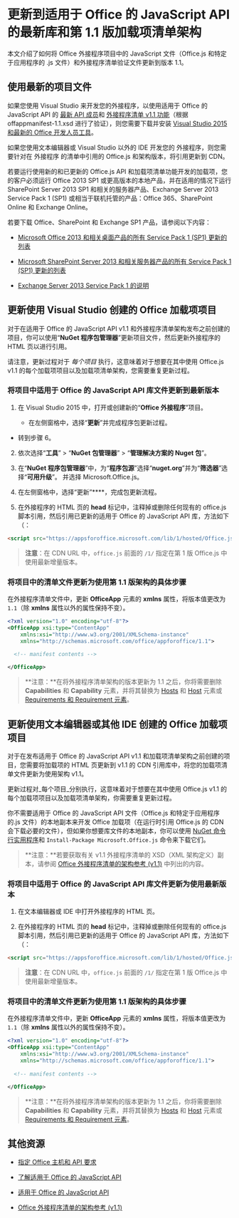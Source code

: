 # <a name="update-to-the-latest-javascript-api-for-office-library-and-version-11-add-in-manifest-schema"></a>更新到适用于 Office 的 JavaScript API 的最新库和第 1.1 版加载项清单架构

本文介绍了如何将 Office 外接程序项目中的 JavaScript 文件（Office.js 和特定于应用程序的 .js 文件）和外接程序清单验证文件更新到版本 1.1。

## <a name="using-the-most-up-to-date-project-files"></a>使用最新的项目文件

如果您使用 Visual Studio 来开发您的外接程序，以使用适用于 Office 的 JavaScript API 的 [最新 API 成员](../../reference/what's-changed-in-the-javascript-api-for-office.md)和 [外接程序清单 v1.1 功能](../../docs/overview/add-in-manifests.md)（根据 offappmanifest-1.1.xsd 进行了验证），则您需要下载并安装 [Visual Studio 2015 和最新的 Office 开发人员工具](https://www.visualstudio.com/features/office-tools-vs)。

如果您使用文本编辑器或 Visual Studio 以外的 IDE 开发您的 外接程序，则您需要针对在 外接程序 的清单中引用的 Office.js 和架构版本，将引用更新到 CDN。

若要运行使用新的和已更新的 Office.js API 和加载项清单功能开发的加载项，您的客户必须运行 Office 2013 SP1 或更高版本的本地产品，并在适用的情况下运行 SharePoint Server 2013 SP1 和相关的服务器产品、Exchange Server 2013 Service Pack 1 (SP1) 或相当于联机托管的产品：Office 365、SharePoint Online 和 Exchange Online。

若要下载 Office、SharePoint 和 Exchange SP1 产品，请参阅以下内容：

- [Microsoft Office 2013 和相关桌面产品的所有 Service Pack 1 (SP1) 更新的列表](http://support.microsoft.com/kb/2850036)
    
- [Microsoft SharePoint Server 2013 和相关服务器产品的所有 Service Pack 1 (SP1) 更新的列表](http://support.microsoft.com/kb/2850035)
    
- [Exchange Server 2013 Service Pack 1 的说明](http://support.microsoft.com/kb/2926248)
    

## <a name="updating-an-office-add-in-project-created-with-visual-studio"></a>更新使用 Visual Studio 创建的 Office 加载项项目

对于在适用于 Office 的 JavaScript API v1.1 和外接程序清单架构发布之前创建的项目，你可以使用“**NuGet 程序包管理器**”更新项目文件，然后更新外接程序的 HTML 页以进行引用。 

请注意，更新过程对于 _每个项目_ 执行，这意味着对于想要在其中使用 Office.js v1.1 的每个加载项项目以及加载项清单架构，您需要重复更新过程。


### <a name="to-update-the-javascript-api-for-office-library-files-in-your-project-to-the-newest-release"></a>将项目中适用于 Office 的 JavaScript API 库文件更新到最新版本


1. 在 Visual Studio 2015 中，打开或创建新的“**Office 外接程序**”项目。
    
      - 在左侧窗格中，选择“**更新**”并完成程序包更新过程。
    
  - 转到步骤 6。
    
2. 依次选择“**工具**” > “**NuGet 包管理器**” > “**管理解决方案的 Nuget 包**”。
    
3. 在“**NuGet 程序包管理器**”中，为“**程序包源**”选择“**nuget.org**”并为“**筛选器**”选择“**可用升级**”。 并选择 Microsoft.Office.js。
    
4. 在左侧窗格中，选择“更新”****，完成包更新流程。
    
5. 在外接程序的 HTML 页的 **head** 标记中，注释掉或删除任何现有的 office.js 脚本引用，然后引用已更新的适用于 Office 的 JavaScript API 库，方法如下（：
    
```html
<script src="https://appsforoffice.microsoft.com/lib/1/hosted/Office.js" type="text/javascript"></script>
```

> **注意**：在 CDN URL 中，`office.js` 前面的 `/1/` 指定在第 1 版 Office.js 中使用最新增量版本。   


### <a name="to-update-the-manifest-file-in-your-project-to-use-schema-version-11"></a>将项目中的清单文件更新为使用第 1.1 版架构的具体步骤

在外接程序清单文件中，更新 **OfficeApp** 元素的 **xmlns** 属性，将版本值更改为 `1.1`（除 **xmlns** 属性以外的属性保持不变）。
    
```xml
<?xml version="1.0" encoding="utf-8"?>
<OfficeApp xsi:type="ContentApp" 
    xmlns:xsi="http://www.w3.org/2001/XMLSchema-instance" 
    xmlns="http://schemas.microsoft.com/office/appforoffice/1.1">
  
  <!-- manifest contents -->

</OfficeApp>
```

> **注意：**在将外接程序清单架构的版本更新为 1.1 之后，你将需要删除 **Capabilities** 和 **Capability** 元素，并将其替换为 [Hosts](http://dev.office.com/reference/add-ins/manifest/hosts) 和 [Host](http://dev.office.com/reference/add-ins/manifest/hosts) 元素或 [Requirements 和 Requirement 元素](../../docs/overview/specify-office-hosts-and-api-requirements.md)。

## <a name="updating-an-office-add-in-project-created-with-a-text-editor-or-other-ide"></a>更新使用文本编辑器或其他 IDE 创建的 Office 加载项项目

对于在发布适用于 Office 的 JavaScript API v1.1 和加载项清单架构之前创建的项目，您需要将加载项的 HTML 页更新到 v1.1 的 CDN 引用库中，将您的加载项清单文件更新为使用架构 v1.1。 

更新过程对_每个项目_分别执行，这意味着对于想要在其中使用 Office.js v1.1 的每个加载项项目以及加载项清单架构，你需要重复更新过程。

你不需要适用于 Office 的 JavaScript API 文件（Office.js 和特定于应用程序的.js 文件）的本地副本来开发 Office 加载项（在运行时引用 Office.js 的 CDN 会下载必要的文件），但如果你想要库文件的本地副本，你可以使用 [NuGet 命令行实用程序](http://docs.nuget.org/consume/installing-nuget)和 `Install-Package Microsoft.Office.js` 命令来下载它们。

 > **注意：**若要获取有关 v1.1 外接程序清单的 XSD（XML 架构定义）副本，请参阅 [Office 外接程序清单的架构参考 (v1.1)](../overview/add-in-manifests.md) 中列出的内容。


### <a name="to-update-the-javascript-api-for-office-library-files-in-your-project-to-use-the-newest-release"></a>将项目中适用于 Office 的 JavaScript API 库文件更新为使用最新版本

1. 在文本编辑器或 IDE 中打开外接程序的 HTML 页。
    
2. 在外接程序的 HTML 页的 **head** 标记中，注释掉或删除任何现有的 office.js 脚本引用，然后引用已更新的适用于 Office 的 JavaScript API 库，方法如下（：
    
```html
<script src="https://appsforoffice.microsoft.com/lib/1/hosted/Office.js" type="text/javascript"></script>
```

> **注意**：在 CDN URL 中，`office.js` 前面的 `/1/` 指定在第 1 版 Office.js 中使用最新增量版本。   

### <a name="to-update-the-manifest-file-in-your-project-to-use-schema-version-11"></a>将项目中的清单文件更新为使用第 1.1 版架构的具体步骤

在外接程序清单文件中，更新 **OfficeApp** 元素的 **xmlns** 属性，将版本值更改为 `1.1`（除 **xmlns** 属性以外的属性保持不变）。
    
```xml
<?xml version="1.0" encoding="utf-8"?>
<OfficeApp xsi:type="ContentApp" 
    xmlns:xsi="http://www.w3.org/2001/XMLSchema-instance" 
    xmlns="http://schemas.microsoft.com/office/appforoffice/1.1">
  
  <!-- manifest contents -->

</OfficeApp>
```

> **注意：**在将外接程序清单架构的版本更新为 1.1 之后，你将需要删除 **Capabilities** 和 **Capability** 元素，并将其替换为 [Hosts](http://dev.office.com/reference/add-ins/manifest/hosts) 和 [Host](http://dev.office.com/reference/add-ins/manifest/hosts) 元素或 [Requirements 和 Requirement 元素](../../docs/overview/specify-office-hosts-and-api-requirements.md)。
    

## <a name="additional-resources"></a>其他资源

- [指定 Office 主机和 API 要求](../../docs/overview/specify-office-hosts-and-api-requirements.md)
    
- [了解适用于 Office 的 JavaScript API](../../docs/develop/understanding-the-javascript-api-for-office.md)
    
- [适用于 Office 的 JavaScript API](http://dev.office.com/reference/add-ins/javascript-api-for-office)
    
- [Office 外接程序清单的架构参考 (v1.1)](../overview/add-in-manifests.md)
    
